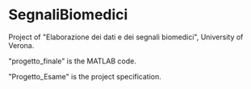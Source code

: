 # SegnaliBiomedici
Project of "Elaborazione dei dati e dei segnali biomedici", University of Verona.

"progetto_finale" is the MATLAB code.

"Progetto_Esame" is the project specification. 
